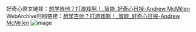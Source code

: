 好奇心原文链接：[想学吉他？打游戏啊！_智能_好奇心日报-Andrew McMillen](https://www.qdaily.com/articles/12372.html)
WebArchive归档链接：[想学吉他？打游戏啊！_智能_好奇心日报-Andrew McMillen](http://web.archive.org/web/20170701005756/http://www.qdaily.com/articles/12372.html)
![image](http://ww3.sinaimg.cn/large/007d5XDply1g3wjowfgobj30u0876qv6)
